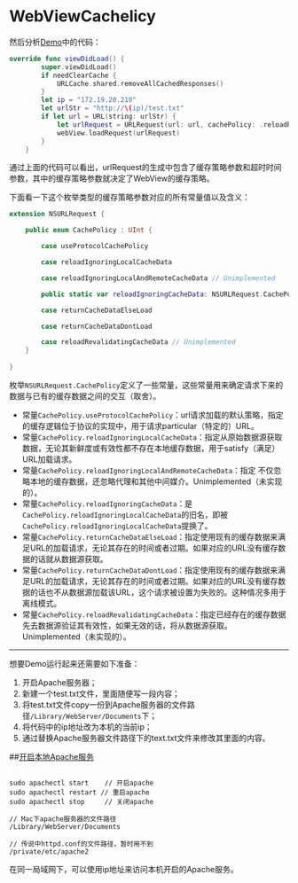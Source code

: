 # WebViewCachelicy

然后分析[Demo](https://github.com/KiuShuo/WebViewCachelicy.git)中的代码：

```Swift
override func viewDidLoad() {
        super.viewDidLoad()
        if needClearCache {
            URLCache.shared.removeAllCachedResponses()
        }
        let ip = "172.19.20.210"
        let urlStr = "http://\(ip)/test.txt"
        if let url = URL(string: urlStr) {
            let urlRequest = URLRequest(url: url, cachePolicy: .reloadRevalidatingCacheData, timeoutInterval: 60.0)
            webView.loadRequest(urlRequest)
        }
    }
```
通过上面的代码可以看出，urlRequest的生成中包含了缓存策略参数和超时时间参数，其中的缓存策略参数就决定了WebView的缓存策略。

下面看一下这个枚举类型的缓存策略参数对应的所有常量值以及含义：

``` Swift
extension NSURLRequest {

	public enum CachePolicy : UInt {

        case useProtocolCachePolicy

        case reloadIgnoringLocalCacheData

        case reloadIgnoringLocalAndRemoteCacheData // Unimplemented

        public static var reloadIgnoringCacheData: NSURLRequest.CachePolicy { get }

        case returnCacheDataElseLoad

        case returnCacheDataDontLoad

        case reloadRevalidatingCacheData // Unimplemented
    }
    
}

```

枚举`NSURLRequest.CachePolicy`定义了一些常量，这些常量用来确定请求下来的数据与已有的缓存数据之间的交互（取舍）。  

* 常量`CachePolicy.useProtocolCachePolicy`：url请求加载的默认策略，指定的缓存逻辑位于协议的实现中，用于请求particular（特定的）URL。
* 常量`CachePolicy.reloadIgnoringLocalCacheData`：指定从原始数据源获取数据，无论其新鲜度或有效性都不存在本地缓存数据，用于satisfy（满足）URL加载请求。
* 常量`CachePolicy.reloadIgnoringLocalAndRemoteCacheData`：指定 不仅忽略本地的缓存数据，还忽略代理和其他中间媒介。Unimplemented（未实现的）。
* 常量`CachePolicy.reloadIgnoringCacheData`：是`CachePolicy.reloadIgnoringLocalCacheData`的旧名，即被`CachePolicy.reloadIgnoringLocalCacheData`提换了。
* 常量`CachePolicy.returnCacheDataElseLoad`：指定使用现有的缓存数据来满足URL的加载请求，无论其存在的时间或者过期。如果对应的URL没有缓存数据的话就从数据源获取。
* 常量`CachePolicy.returnCacheDataDontLoad`：指定使用现有的缓存数据来满足URL的加载请求，无论其存在的时间或者过期。如果对应的URL没有缓存数据的话也不从数据源加载该URL，这个请求被设置为失败的。这种情况多用于离线模式。
* 常量`CachePolicy.reloadRevalidatingCacheData`：指定已经存在的缓存数据先去数据源验证其有效性，如果无效的话，将从数据源获取。Unimplemented（未实现的）。

***
想要Demo运行起来还需要如下准备：

1. 开启Apache服务器；
2. 新建一个test.txt文件，里面随便写一段内容；
3. 将test.txt文件copy一份到Apache服务器的文件路径`/Library/WebServer/Documents`下；
4. 将代码中的ip地址改为本机的当前ip；
5. 通过替换Apache服务器文件路径下的text.txt文件来修改其里面的内容。


##[开启本地Apache服务](http://www.jianshu.com/p/90d5fa728861)

```

sudo apachectl start 	// 开启apache
sudo apachectl restart // 重启apache
sudo apachectl stop 	// 关闭apache

// Mac下apache服务器的文件路径
/Library/WebServer/Documents

// 传说中httpd.conf的文件路径，暂时用不到
/private/etc/apache2

```
在同一局域网下，可以使用ip地址来访问本机开启的Apache服务。

